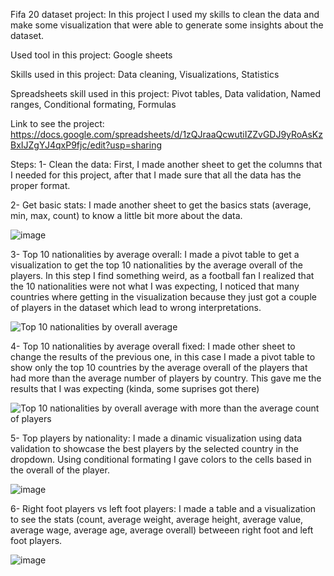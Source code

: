 Fifa 20 dataset project:
In this project I used my skills to clean the data and make some visualization that were able to generate some insights about the dataset.

Used tool in this project: Google sheets

Skills used in this project: Data cleaning, Visualizations, Statistics

Spreadsheets skill used in this project: Pivot tables, Data validation, Named ranges, Conditional formating, Formulas

Link to see the project:  
https://docs.google.com/spreadsheets/d/1zQJraaQcwutiIZZvGDJ9yRoAsKzBxIJZgYJ4qxP9fjc/edit?usp=sharing


Steps: 
1- Clean the data: First, I made another sheet to get the columns that I needed for this project, after that I made sure that all the data has the proper format.


2- Get basic stats: I made another sheet to get the basics stats (average, min, max, count) to know a little bit more about the data.

![image](https://github.com/DAGF1712/Data_analyst_portfolio/assets/55629047/7d714720-b3ca-4820-b762-a065d3cc0d43)


3- Top 10 nationalities by average overall: I made a pivot table to get a visualization to get the top 10 nationalities by the average overall of the players. In this step I find something weird, as a football fan I realized that the 10 nationalities were not what I was expecting, I noticed that many countries where getting in the visualization because they just got a couple of players in the dataset which lead to wrong interpretations.

![Top 10 nationalities by overall average](https://github.com/DAGF1712/Data_analyst_portfolio/assets/55629047/3c5a94d4-4e68-4e21-8e99-3db5548b68ca)


4- Top 10 nationalities by average overall fixed: I made other sheet to change the results of the previous one, in this case I made a pivot table to show only the top 10 countries by the average overall of the players that had more than the average number of players by country. This gave me the results that I was expecting (kinda, some suprises got there)

![Top 10 nationalities by overall average with more than the average count of players](https://github.com/DAGF1712/Data_analyst_portfolio/assets/55629047/bf4fab98-23a0-4c2a-8d94-705427058e44)


5- Top players by nationality: I made a dinamic visualization using data validation to showcase the best players by the selected country in the dropdown. Using conditional formating I gave colors to the cells based in the overall of the player.

![image](https://github.com/DAGF1712/Data_analyst_portfolio/assets/55629047/910170ba-03de-4e6f-81e7-7ebc9789954a)


6- Right foot players vs left foot players: I made a table and a visualization to see the stats (count, average weight, average height, average value, average wage, average age, average overall) betweeen right foot and left foot players.

![image](https://github.com/DAGF1712/Data_analyst_portfolio/assets/55629047/f5572d56-5ae0-4b3a-9b78-344ec7f1d2b7)



